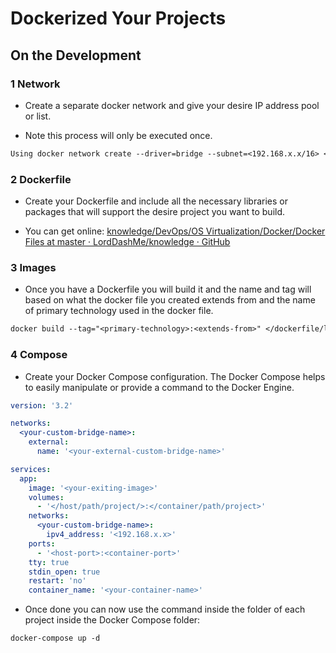 # Dockerized Your Projects

## On the Development

### 1 Network

- Create a separate docker network and give your desire IP address pool or list.

- Note this process will only be executed once.

```txt
Using docker network create --driver=bridge --subnet=<192.168.x.x/16> <docker-bridge-local>
```

### 2 Dockerfile

- Create your Dockerfile and include all the necessary libraries or packages that will support the desire project you want to build.

- You can get online: [knowledge/DevOps/OS Virtualization/Docker/Docker Files at master · LordDashMe/knowledge · GitHub](https://github.com/LordDashMe/knowledge/tree/master/DevOps/OS%20Virtualization/Docker/Docker%20Files)

### 3 Images

- Once you have a Dockerfile you will build it and the name and tag will based on what the docker file you created extends from and the name of primary technology used in the docker file.

```txt
docker build --tag="<primary-technology>:<extends-from>" </dockerfile/location/path>
```

### 4 Compose

- Create your Docker Compose configuration. The Docker Compose helps to easily manipulate or provide a command to the Docker Engine.

```yml
version: '3.2'

networks:
  <your-custom-bridge-name>:
    external:
      name: '<your-external-custom-bridge-name>'

services:
  app:
    image: '<your-exiting-image>'
    volumes:
      - '</host/path/project/>:</container/path/project>'
    networks:
      <your-custom-bridge-name>:
        ipv4_address: '<192.168.x.x>'
    ports:
      - '<host-port>:<container-port>'
    tty: true
    stdin_open: true
    restart: 'no'
    container_name: '<your-container-name>'
```

- Once done you can now use the command inside the folder of each project inside the Docker Compose folder:

```txt
docker-compose up -d
```
